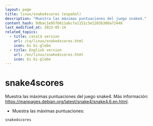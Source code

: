 ```yaml
---
layout: page
title: linux/snake4scores (español)
description: "Muestra las máximas puntuaciones del juego snake4."
content_hash: 9dbac1e957b611abc7a1151c3e1203b380a72448
last_modified_at: 2023-05-14
related_topics:
  - title: català version
    url: /ca/linux/snake4scores.html
    icon: bi bi-globe
  - title: English version
    url: /en/linux/snake4scores.html
    icon: bi bi-globe
---
```

# snake4scores

Muestra las máximas puntuaciones del juego snake4.
Más información: <https://manpages.debian.org/latest/snake4/snake4.6.en.html>.

- Muestra las máximas puntuaciones:

`snake4scores`
